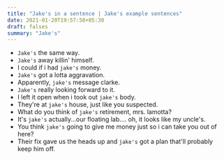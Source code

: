 ```yaml
---
title: "Jake's in a sentence | Jake's example sentences"
date: 2021-01-20T19:57:50+05:30
draft: falses
summary: "Jake's"
---
```

- `Jake's` the same way.
- `Jake's` away killin' himself.
- I could if i had `jake's` money.
- `Jake's` got a lotta aggravation.
- Apparently, `jake's` message clarke.
- `Jake's` really looking forward to it.
- I left it open when i took out `jake's` body.
- They're at `jake's` house, just like you suspected.
- What do you think of `jake's` retirement, mrs. lamotta?
- It's `jake's` actually...our floating lab.... oh, it looks like my uncle's.
- You think `jake's` going to give me money just so i can take you out of here?
- Their fix gave us the heads up and `jake's` got a plan that'll probably keep him off.
                 
